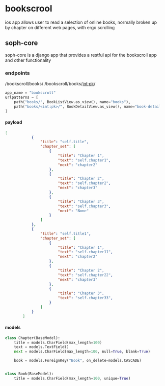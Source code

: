 # bookscrool
ios app allows user to read a selection of online books, normally broken up by chapter on different web pages, with ergo scrolling


## soph-core

soph-core is a django app that provides a restful api for the bookscroll app and other functionality


### endpoints

/bookscroll/books/
/bookscroll/books/<int:pk>/

```python
app_name = "bookscroll"
urlpatterns = [
    path("books/", BookListView.as_view(), name="books"),
    path("books/<int:pk>/", BookDetailView.as_view(), name="book-detail")
]
```

#### payload

```json
[
            {
                "title": "self.title",
                "chapter_set": [
                    {
                        "title": "Chapter 1",
                        "text": "self.chapter1",
                        "next": "chapter2"
                    },
                    {
                        "title": "Chapter 2",
                        "text": "self.chapter2",
                        "next": "chapter3"
                    },
                    {
                        "title": "Chapter 3",
                        "text": "self.chapter3",
                        "next": "None"
                    }
                ]
            },
            {
                "title": "self.title1",
                "chapter_set": [
                    {
                        "title": "Chapter 1",
                        "text": "self.chapter11",
                        "next": "chapter2"
                    },
                    {
                        "title": "Chapter 2",
                        "text": "self.chapter22",
                        "next": "chapter3"
                    },
                    {
                        "title": "Chapter 3",
                        "text": "self.chapter33",
                    }
                ]
            }
        ]
```

#### models

```python
class Chapter(BaseModel):
    title = models.CharField(max_length=100)
    text = models.TextField()
    next = models.CharField(max_length=100, null=True, blank=True)

    book = models.ForeignKey("Book", on_delete=models.CASCADE)


class Book(BaseModel):
    title = models.CharField(max_length=100, unique=True)
```
